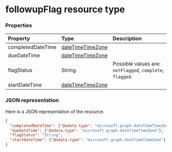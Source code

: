 # followupFlag resource type




### Properties
| Property	   | Type	|Description|
|:---------------|:--------|:----------|
|completedDateTime|[dateTimeTimeZone](datetimetimezone.md)||
|dueDateTime|[dateTimeTimeZone](datetimetimezone.md)||
|flagStatus|String| Possible values are: `notFlagged`, `complete`, `flagged`.|
|startDateTime|[dateTimeTimeZone](datetimetimezone.md)||

### JSON representation

Here is a JSON representation of the resource.

<!-- {
  "blockType": "resource",
  "optionalProperties": [

  ],
  "@odata.type": "microsoft.graph.followupflag"
}-->

```json
{
  "completedDateTime": {"@odata.type": "microsoft.graph.dateTimeTimeZone"},
  "dueDateTime": {"@odata.type": "microsoft.graph.dateTimeTimeZone"},
  "flagStatus": "String",
  "startDateTime": {"@odata.type": "microsoft.graph.dateTimeTimeZone"}
}

```

<!-- uuid: 8fcb5dbc-d5aa-4681-8e31-b001d5168d79
2015-10-25 14:57:30 UTC -->
<!-- {
  "type": "#page.annotation",
  "description": "followupFlag resource",
  "keywords": "",
  "section": "documentation",
  "tocPath": ""
}-->